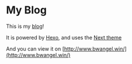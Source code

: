 My Blog
=======

This is my [blog](http://www.bwangel.win/)!

It is powered by [Hexo](https://github.com/hexojs/hexo), and uses the [Next theme](https://github.com/iissnan/hexo-theme-next)

And you can view it on [http://www.bwangel.win/](http://www.bwangel.win/)

